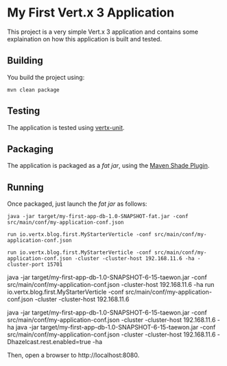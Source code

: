 # My First Vert.x 3 Application

This project is a very simple Vert.x 3 application and contains some explaination on how this application is built
and tested.

## Building

You build the project using:

```
mvn clean package
```

## Testing

The application is tested using [vertx-unit](http://vertx.io/docs/vertx-unit/java/).

## Packaging

The application is packaged as a _fat jar_, using the
[Maven Shade Plugin](https://maven.apache.org/plugins/maven-shade-plugin/).

## Running

Once packaged, just launch the _fat jar_ as follows:

```
java -jar target/my-first-app-db-1.0-SNAPSHOT-fat.jar -conf src/main/conf/my-application-conf.json

run io.vertx.blog.first.MyStarterVerticle -conf src/main/conf/my-application-conf.json

run io.vertx.blog.first.MyStarterVerticle -conf src/main/conf/my-application-conf.json -cluster -cluster-host 192.168.11.6 -ha -cluster-port 15701
```

java -jar target/my-first-app-db-1.0-SNAPSHOT-6-15-taewon.jar -conf src/main/conf/my-application-conf.json -cluster-host 192.168.11.6 -ha
run io.vertx.blog.first.MyStarterVerticle -conf src/main/conf/my-application-conf.json -cluster -cluster-host 192.168.11.6


java -jar target/my-first-app-db-1.0-SNAPSHOT-6-15-taewon.jar -conf src/main/conf/my-application-conf.json -cluster -cluster-host 192.168.11.6 -ha
java -jar target/my-first-app-db-1.0-SNAPSHOT-6-15-taewon.jar -conf src/main/conf/my-application-conf.json -cluster -cluster-host 192.168.11.6 -Dhazelcast.rest.enabled=true -ha


Then, open a browser to http://localhost:8080.
